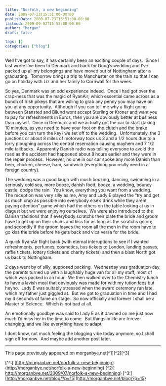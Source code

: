 ```yaml
---
title: "Norfolk, a new beginning"
date: 2009-07-23T15:51:00-00:00
publishDate: 2009-07-23T15:51:00-00:00
lastmod: 2009-09-02T15:52:00-00:00
author: "Morgan"
draft: false

tags: []
categories: ["blog"]
---
```


Well I’ve got to say, it has certainly been an exciting couple of days.  Since I last wrote I’ve been to Denmark and back for Doug’s wedding and I’ve packed up all my belongings and have moved out of Nottingham after a graduating.  Tomorrow brings a trip to Manchester on the train so that I can go on holiday with Liz and her family to Cornwall for the week.

So yes, Denmark was an odd experience indeed.  Once I had got over the crap-ness that was the magic of RyanAir; which essential came across as a bunch of Irish pikeys that are willing to grab any penny you may have on you at any opportunity.  Although if you can tell me why a flight going between Stansted and Bilund wont accept Sterling or Kroner and want you to pay for refreshments in Euros, then you are obviously better at business than myself.  Once in Denmark and we actually got the car to start (taking 10 minutes, as you need to have your foot on the clutch and the brake before you can turn the key) we set off to the wedding.  Unfortunately, the 3 junctions or about 8 miles of motorway took us 3 and a 1/2 hours due to a lorry ploughing across the central reservation causing mayhem and 7 1/2 mile tailbacks.  Apparently Danish radio was telling everyone to avoid the road as the accident had happened about 8 hours earlier and they were in the repair process.  However, no one in our car spoke any more Danish than beer, chicken, cheese, ham, sandwich (everything you really need in a foreign country).

The wedding was a good laugh with much boozing, dancing, swimming in a seriously cold sea, more booze, danish food, booze, a wedding, bouncy castle, dodge the rain.  You know, everything you want from a wedding.  The reception was very silly as me, Amy and Lady E played the “try and get as much crap as possible into everybody else’s drink while they arent paying attention” game which had the others on the table looking at us in disgust but we were enjoying ourselves.  We were also introduced to the Danish traditions that if everybody scratchs their plate the bride and groom have to get up on their chairs and kiss for as long as the scratchs go on; and secondly if the groom leaves the room all the men in the room have to go kiss the bride before he gets back and vica versa for the bride.

A quick RyanAir flight back (with eternal interuptions to see if I wanted refreshments, perfumes, cosmetics, bus tickets to London, landing passes, raffle tickets, lottery tickets and charity tickets) and then a blast North got us back to Nottingham.

2 days went by of silly, supposed packing.  Wednesday was graduation day, the parents turned up with a laughably huge van for all my stuff, most of which was packed in an hour.  We then walked over to the Chemistry lunch to have a lavish meal that obviously was made for with my tution fees but heyho.  Lady E was suitably stressed when the award ceremony ran late, which my father just giggled at.  But we got to graduation in time and I had my 6 seconds of fame on stage.  So now officially and forever I shall be a Master of Science.  Which is not bad at all.

An emotionally goodbye was said to Lady E as it dawned on me just how much I’d miss her in the time to come.  But things in life are forever changing, and we like everything have to adapt.

I dont know, not much feeling the blogging vibe today anymore, so I shall sign off for now.  And maybe add another post later.


----
This page previously appeared on morganbye.net[^1][^2][^3]

[^1:] [http://morganbye.net/norfolk-a-new-beginning](http://morganbye.net/norfolk-a-new-beginning)
[^2:] [http://morganbye.net/2009/07/norfolk-a-new-beginning)](http://morganbye.net/2009/07/norfolk-a-new-beginning)
[^3:] [http://morganbye.net/blog/?p=15](http://morganbye.net/blog/?p=15)
